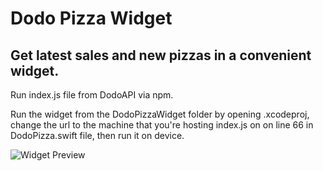 # Dodo Pizza Widget

## Get latest sales and new pizzas in a convenient widget.

Run index.js file from DodoAPI via npm.
 
Run the widget from the DodoPizzaWidget folder by opening .xcodeproj, change the url to the machine that you're hosting index.js on on line 66 in DodoPizza.swift file, then run it on device.

![Widget Preview](https://github.com/RomanEsin/Dodo-Pizza-Widget/raw/master/Images/preview1.png)

